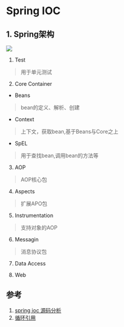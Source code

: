 # Spring IOC
## 1. Spring架构

![](./images/spring_1)

1. Test 
> 用于单元测试
2. Core Container
> 
* Beans
> bean的定义、解析、创建
* Context
> 上下文，获取bean,基于Beans与Core之上
* SpEL
> 用于查找bean,调用bean的方法等
3. AOP
> AOP核心包
4. Aspects
> 扩展APO包
5. Instrumentation
> 支持对象的AOP
6. Messagin
> 消息协议包
7. Data Access

8. Web

## 参考 
1. [spring ioc 源码分析](https://javadoop.com/post/spring-ioc#toc_5)
2. [循环引用](https://blog.csdn.net/lyc_liyanchao/article/details/83099675)